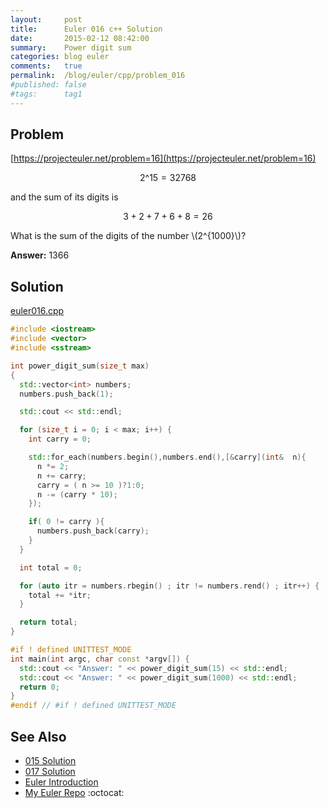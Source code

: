 ```yaml
---
layout:     post
title:      Euler 016 c++ Solution
date:       2015-02-12 08:42:00
summary:    Power digit sum
categories: blog euler
comments:   true
permalink:  /blog/euler/cpp/problem_016
#published: false
#tags:      tag1
---
```


## Problem

[https://projecteuler.net/problem=16](https://projecteuler.net/problem=16)

$$2\^{15} = 32768$$

and the sum of its digits is

$$3 + 2 + 7 + 6 + 8 = 26$$

What is the sum of the digits of the number \\(2\^{1000}\\)?

**Answer:** 1366

## Solution

[euler016.cpp](https://github.com/tvarley/euler/blob/master/cpp/src/euler016.cpp)

``` cpp
#include <iostream>
#include <vector>
#include <sstream>

int power_digit_sum(size_t max)
{
  std::vector<int> numbers;
  numbers.push_back(1);

  std::cout << std::endl;

  for (size_t i = 0; i < max; i++) {
    int carry = 0;

    std::for_each(numbers.begin(),numbers.end(),[&carry](int&  n){
      n *= 2;
      n += carry;
      carry = ( n >= 10 )?1:0;
      n -= (carry * 10);
    });

    if( 0 != carry ){
      numbers.push_back(carry);
    }
  }

  int total = 0;

  for (auto itr = numbers.rbegin() ; itr != numbers.rend() ; itr++) {
    total += *itr;
  }

  return total;
}

#if ! defined UNITTEST_MODE
int main(int argc, char const *argv[]) {
  std::cout << "Answer: " << power_digit_sum(15) << std::endl;
  std::cout << "Answer: " << power_digit_sum(1000) << std::endl;
  return 0;
}
#endif // #if ! defined UNITTEST_MODE
```

## See Also
* [015 Solution]({{site.baseurl}}/blog/euler/cpp/problem_015)
* [017 Solution]({{site.baseurl}}/blog/euler/cpp/problem_017)
* [Euler Introduction]({{site.baseurl}}/blog/euler/introduction)
* [My Euler Repo](https://github.com/tvarley/euler) :octocat:
